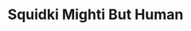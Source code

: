 ---
slug: squidki-mighti-but-human
title: Squidki Mighti But Human
description: "Squidki Mighti But Human is an exciting online game. Play for free directly in your browser!"
icon: /images/new_mods/Sprunki Mighti But Human.png
url: https://wowtbc.net/sprunkin/sprunki-mighti-human/index.html
previewImage: /images/new_mods/Sprunki Mighti But Human.png
type: new mods

# SEO配置
seo:
  title: "Squidki Mighti But Human - Play Free Online Game | Fun Browser Games"
  description: "Squidki Mighti But Human - Play this fun online game for free in your browser. No download required!"
  ogImage: "/images/new_mods/Sprunki Mighti But Human.png"
  keywords: "squidki-mighti-but-human, online game, browser game, free game, new mods game, play online"

videoUrls:
  - https://www.youtube.com/embed/example1
  - https://www.youtube.com/embed/example2

whyPlay:
  title: "Why Play Squidki Mighti But Human?"
  items:
    - "Immersive Gameplay: Squidki Mighti But Human offers an engaging and immersive gaming experience that will keep you entertained for hours"
    - "Challenging Levels: Test your skills with increasingly difficult challenges and obstacles"
    - "Beautiful Graphics: Enjoy stunning visuals and smooth animations that bring the game world to life"
    - "Regular Updates: New content and features are added regularly to keep the game fresh and exciting"
    - "Free to Play: Experience all the fun without spending a penny"
    - "Community Features: Connect with other players, share strategies, and compete for high scores"
    - "Cross-Platform: Play on any device with a web browser, no downloads required"

features:
  title: "Key Features of Squidki Mighti But Human"
  image: "/images/new_mods/Sprunki Mighti But Human.png"
  items:
    - "Intuitive Controls: Easy to learn controls make Squidki Mighti But Human accessible for players of all skill levels"
    - "Multiple Game Modes: Enjoy various gameplay options that provide different challenges and experiences"
    - "Character Customization: Personalize your gaming experience with unique characters and items"
    - "Achievement System: Complete special tasks to earn rewards and recognition"
    - "Leaderboards: Compete with players worldwide and see who can achieve the highest scores"

characteristics:
  title: "Game Characteristics"
  image: "/images/new_mods/Sprunki Mighti But Human.png"
  items:
    - "Genre: New mods game with elements of strategy and skill"
    - "Difficulty: Suitable for both casual gamers and those seeking a challenge"
    - "Play Time: Quick sessions or extended gameplay, depending on your preference"
    - "Art Style: Vibrant and engaging visuals that enhance the gaming experience"
    - "Sound Design: Immersive audio that complements the gameplay perfectly"

info: "Squidki Mighti But Human is an exciting online game that offers players a unique and engaging gaming experience. With its intuitive controls, stunning visuals, and challenging gameplay, Squidki Mighti But Human provides hours of entertainment for players of all ages and skill levels. Whether you're looking for a quick gaming session during a break or an extended play session, Squidki Mighti But Human delivers an immersive experience that will keep you coming back for more. The game features multiple levels of increasing difficulty, ensuring that players are constantly challenged as they progress. With regular updates adding new content and features, Squidki Mighti But Human remains fresh and exciting, providing endless entertainment options for its growing community of players."

howToPlayIntro: "Welcome to Squidki Mighti But Human! This guide will walk you through the basics and help you master the game. Whether you're a beginner or looking to improve your skills, these tips and instructions will enhance your gaming experience."

howToPlaySteps:
  - title: "Getting Started"
    description: "Begin your Squidki Mighti But Human adventure by familiarizing yourself with the controls. Use your keyboard or mouse to navigate through the game interface. The tutorial will guide you through the basic mechanics and help you understand the objectives."
  - title: "Understanding the Objectives"
    description: "In Squidki Mighti But Human, your main goal is to progress through levels by completing specific objectives. Each level presents unique challenges that require different strategies and approaches."
  - title: "Mastering the Controls"
    description: "Practice using the controls to improve your precision and reaction time. Squidki Mighti But Human requires quick reflexes and strategic thinking to overcome obstacles and defeat opponents."
  - title: "Utilizing Power-ups"
    description: "Collect power-ups throughout the game to enhance your abilities and overcome difficult challenges. Each power-up offers unique advantages that can be crucial for success."
  - title: "Developing Strategies"
    description: "As you progress in Squidki Mighti But Human, develop effective strategies for different scenarios. Analyze patterns, anticipate challenges, and adapt your approach to maximize your performance."

faq:
  title: "Frequently Asked Questions about Squidki Mighti But Human"
  items:
    - question: "Is Squidki Mighti But Human free to play?"
      answer: "Yes, Squidki Mighti But Human is completely free to play directly in your web browser. No downloads or purchases are required to enjoy the full game experience."
    - question: "Can I play Squidki Mighti But Human on mobile devices?"
      answer: "Yes, Squidki Mighti But Human is optimized for both desktop and mobile play. You can enjoy the game on any device with a web browser and internet connection."
    - question: "Are there any in-game purchases?"
      answer: "While Squidki Mighti But Human is free to play, there may be optional in-game purchases available for cosmetic items or additional features that don't affect core gameplay."
    - question: "How often is Squidki Mighti But Human updated?"
      answer: "The developers regularly update Squidki Mighti But Human with new content, features, and improvements based on player feedback and game performance."
    - question: "Can I play Squidki Mighti But Human offline?"
      answer: "Currently, Squidki Mighti But Human requires an internet connection to play as it's a browser-based online game."
    - question: "Is Squidki Mighti But Human suitable for children?"
      answer: "Yes, Squidki Mighti But Human is designed to be family-friendly and suitable for players of all ages."
    - question: "How do I report bugs or issues?"
      answer: "If you encounter any problems while playing Squidki Mighti But Human, you can report them through the game's support page or contact the developers directly through their website."
    - question: "Still Have Questions?"
      answer: "If you have additional questions about Squidki Mighti But Human that aren't covered in this FAQ, please visit our support center or contact our customer service team for assistance."
---